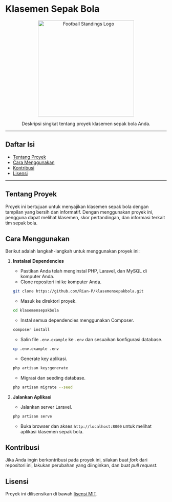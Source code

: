 # Klasemen Sepak Bola

<p align="center">
    <img src="url/to/your/image" alt="Football Standings Logo" width="300"/>
</p>

<p align="center">Deskripsi singkat tentang proyek klasemen sepak bola Anda.</p>

---

## Daftar Isi

- [Tentang Proyek](#tentang-proyek)
- [Cara Menggunakan](#cara-menggunakan)
- [Kontribusi](#kontribusi)
- [Lisensi](#lisensi)

---

## Tentang Proyek

Proyek ini bertujuan untuk menyajikan klasemen sepak bola dengan tampilan yang bersih dan informatif. Dengan menggunakan proyek ini, pengguna dapat melihat klasemen, skor pertandingan, dan informasi terkait tim sepak bola.

## Cara Menggunakan

Berikut adalah langkah-langkah untuk menggunakan proyek ini:

1. **Instalasi Dependencies**
    - Pastikan Anda telah menginstal PHP, Laravel, dan MySQL di komputer Anda.
    - Clone repositori ini ke komputer Anda.

    ```bash
    git clone https://github.com/Rian-P/klasemensepakbola.git
    ```

    - Masuk ke direktori proyek.

    ```bash
    cd klasemensepakbola
    ```

    - Instal semua dependencies menggunakan Composer.

    ```bash
    composer install
    ```

    - Salin file `.env.example` ke `.env` dan sesuaikan konfigurasi database.

    ```bash
    cp .env.example .env
    ```

    - Generate key aplikasi.

    ```bash
    php artisan key:generate
    ```

    - Migrasi dan seeding database.

    ```bash
    php artisan migrate --seed
    ```

2. **Jalankan Aplikasi**

    - Jalankan server Laravel.

    ```bash
    php artisan serve
    ```

    - Buka browser dan akses `http://localhost:8000` untuk melihat aplikasi klasemen sepak bola.

## Kontribusi

Jika Anda ingin berkontribusi pada proyek ini, silakan buat _fork_ dari repositori ini, lakukan perubahan yang diinginkan, dan buat _pull request_.

## Lisensi

Proyek ini dilisensikan di bawah [lisensi MIT](LICENSE).


